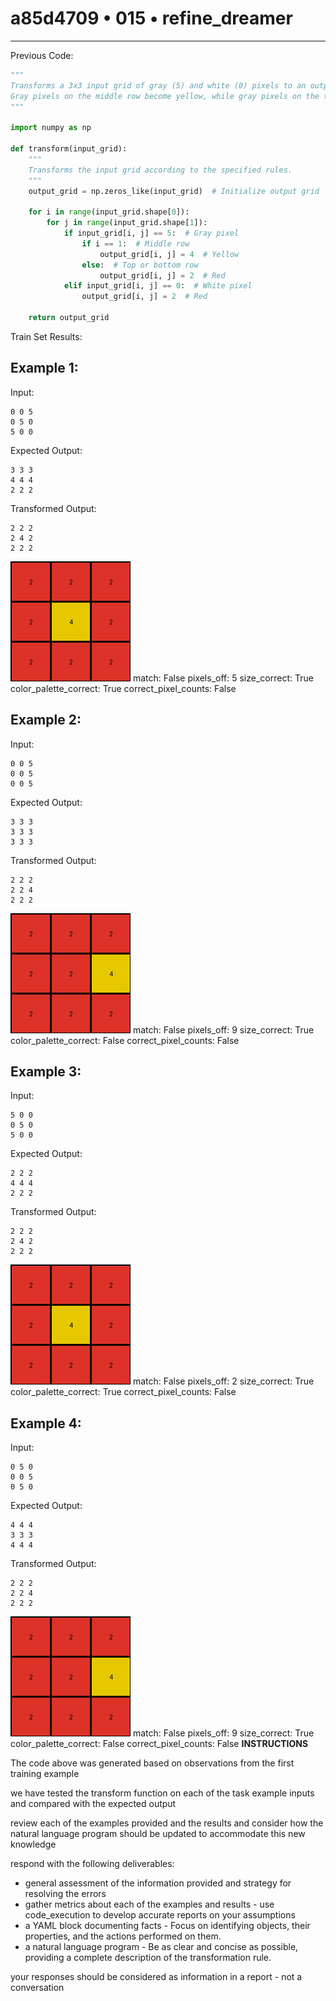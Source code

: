 # a85d4709 • 015 • refine_dreamer

---

Previous Code:
```python
"""
Transforms a 3x3 input grid of gray (5) and white (0) pixels to an output grid of red (2) and yellow (4) pixels. 
Gray pixels on the middle row become yellow, while gray pixels on the top/bottom rows and all white pixels become red.
"""

import numpy as np

def transform(input_grid):
    """
    Transforms the input grid according to the specified rules.
    """
    output_grid = np.zeros_like(input_grid)  # Initialize output grid

    for i in range(input_grid.shape[0]):
        for j in range(input_grid.shape[1]):
            if input_grid[i, j] == 5:  # Gray pixel
                if i == 1:  # Middle row
                    output_grid[i, j] = 4  # Yellow
                else:  # Top or bottom row
                    output_grid[i, j] = 2  # Red
            elif input_grid[i, j] == 0:  # White pixel
                output_grid[i, j] = 2  # Red

    return output_grid
```

Train Set Results:

## Example 1:

Input:
```
0 0 5
0 5 0
5 0 0
```
Expected Output:
```
3 3 3
4 4 4
2 2 2
```
Transformed Output:
```
2 2 2
2 4 2
2 2 2
```
![Transformed Image](014-py_10-train-example_1.png)
match: False
pixels_off: 5
size_correct: True
color_palette_correct: True
correct_pixel_counts: False

## Example 2:

Input:
```
0 0 5
0 0 5
0 0 5
```
Expected Output:
```
3 3 3
3 3 3
3 3 3
```
Transformed Output:
```
2 2 2
2 2 4
2 2 2
```
![Transformed Image](014-py_10-train-example_2.png)
match: False
pixels_off: 9
size_correct: True
color_palette_correct: False
correct_pixel_counts: False

## Example 3:

Input:
```
5 0 0
0 5 0
5 0 0
```
Expected Output:
```
2 2 2
4 4 4
2 2 2
```
Transformed Output:
```
2 2 2
2 4 2
2 2 2
```
![Transformed Image](014-py_10-train-example_3.png)
match: False
pixels_off: 2
size_correct: True
color_palette_correct: True
correct_pixel_counts: False

## Example 4:

Input:
```
0 5 0
0 0 5
0 5 0
```
Expected Output:
```
4 4 4
3 3 3
4 4 4
```
Transformed Output:
```
2 2 2
2 2 4
2 2 2
```
![Transformed Image](014-py_10-train-example_4.png)
match: False
pixels_off: 9
size_correct: True
color_palette_correct: False
correct_pixel_counts: False
**INSTRUCTIONS**

The code above was generated based on observations from the first training
example

we have tested the transform function on each of the task example inputs and
compared with the expected output

review each of the examples provided and the results and consider how the
natural language program should be updated to accommodate this new knowledge

respond with the following deliverables:

- general assessment of the information provided and strategy for resolving the
  errors
- gather metrics about each of the examples and results - use code_execution to
  develop accurate reports on your assumptions
- a YAML block documenting facts - Focus on identifying objects, their properties, and the actions performed on them.
- a natural language program - Be as clear and concise as possible, providing a complete description of the transformation rule.



your responses should be considered as information in a report - not a
conversation
